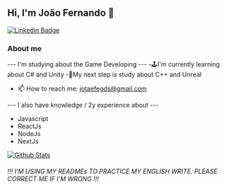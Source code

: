 ## Hi, I'm João Fernando 🚀

[![Linkedin Badge](https://img.shields.io/badge/-Linkedin-0e76a8?style=flat-square&logo=Linkedin&logoColor=white&link=https://www.linkedin.com/in/joãoofernando/)](https://www.linkedin.com/in/joãoofernando/) 

### About me
--- I'm studying about the Game Developing --- 
-🕹️I'm currently learning about C# and Unity
-🎯My next step is study about C++ and Unreal
- 📫 How to reach me: jotaefegds@gmail.com

--- I also have knowledge / 2y experience about ---
- Javascript
- ReactJs
- NodeJs
- NextJs

[![Github Stats](https://github-readme-stats.vercel.app/api?username=imjotaefe&show_icons=true&theme=radical&title_color=2ED3EA)](https://github.com/imjotaefe)

###### !!! I'M USING MY READMEs TO PRACTICE MY ENGLISH WRITE. PLEASE CORRECT ME IF I'M WRONG !!!
